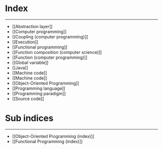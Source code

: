 # Index
---
- [[Abstraction layer]]
- [[Computer programming]]
- [[Coupling (computer programming)]]
- [[Execution]]
- [[Functional programming]]
- [[Function composition (computer science)]]
- [[Function (computer programming)]]
- [[Global variable]]
- [[Java]]
- [[Machine code]]
- [[Machine code]]
- [[Object-Oriented Programming]]
- [[Programming language]]
- [[Programming paradigm]]
- [[Source code]]

# Sub indices
---
- [[Object-Oriented Programming (index)]]
- [[Functional Programming (index)]]